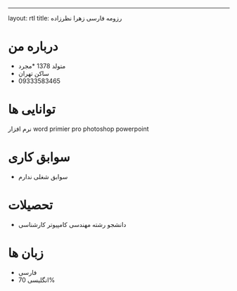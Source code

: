 ---
layout: rtl
title: رزومه فارسی زهرا نظرزاده
# درباره من

* متولد 1378
*مجرد
* ساکن تهران
* 09333583465

# توانایی ها
نرم افزار word 
 primier pro 
photoshop 
powerpoint  


# سوابق کاری
* سوابق شغلی ندارم

# تحصیلات
* دانشجو رشته مهندسی کامپیوتر کارشناسی

# زبان ها
* فارسی
* انگلیسی 70%


